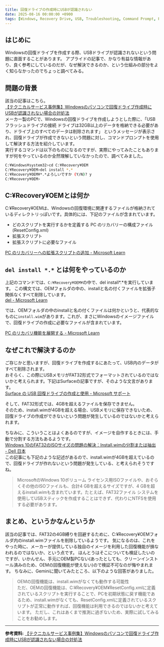 ```yaml
---
title: 回復ドライブの作成時にUSBが認識されない
date: 2025-08-16 00:00:00 +0900
tags: [Windows, Recovery Drive, USB, Troubleshooting, Command Prompt, PC Repair]
---
```


<!-- 本記事では、Windowsの回復ドライブ作成時にUSBが認識されない問題について解説します。 -->
<!-- この記事は、https://shop.applied-net.co.jp/blog/cate_news/24894/ の内容に基づいています。 -->

## はじめに

Windowsの回復ドライブを作成する際、USBドライブが認識されないという問題に直面することがあります。
アプライドの記事で、かなり有益な情報があり、良く参考にしているのだが、なぜ解決できるのか、という仕組みの部分をよく知らなかったのでちょっと調べてみる。

## 問題の背景

該当の記事はこちら。\
[【テクニカルサービス事例集】Windowsのパソコンで回復ドライブ作成時にUSBが認識されない場合の対処法](https://shop.applied-net.co.jp/blog/cate_news/24894/)\
メーカー製のPCで、Windowsの回復ドライブを作成しようとした際に、「USBフラッシュドライブの接続 ドライブは32GB以上のデータを格納できる必要があり、ドライブ上のすべてのデータは削除されます」
というメッセージが表示され、回復ドライブが作成できないという問題に対し、コマンドプロンプトを使用して解決する方法を紹介しています。\
実行するコマンドは以下のものになるのですが、実際にやってみたこともありますが何をやっているのか全然理解していなかったので、調べてみました。

```bash
C:¥Windows¥system32>cd C:¥Recovery¥OEM
C:¥Recovery¥OEM>del install *.*
C:¥Recovery¥OEM¥*.*よろしいですか (Y/N)? y
C:¥Recovery¥OEM>
```

## C:¥Recovery¥OEMとは何か
C:¥Recovery¥OEMは、Windowsの回復環境に関連するファイルが格納されているディレクトリっぽいです。具体的には、下記のファイルが含まれています。

* どのスクリプトを実行するかを定義する PC のリカバリーの構成ファイル (ResetConfig.xml)
* 拡張スクリプト
* 拡張スクリプトに必要なファイル

[PC のリカバリーへの拡張スクリプトの追加 - Microsoft Learn](https://learn.microsoft.com/ja-jp/windows-hardware/manufacture/desktop/add-a-script-to-push-button-reset-features?view=windows-11)

## `del install *.*` とは何をやっているのか
上記のコマンドでは、`C:¥Recovery¥OEM¥`の中で、del install*.*を実行しています。
この構文では、OEMフォルダの中の、installと名の付くファイルを拡張子関係なくすべて削除しています。\
[del - Microsoft Learn](https://learn.microsoft.com/ja-jp/windows-server/administration/windows-commands/del)

では、OEMフォルダの中のinstallと名の付くファイルは何かというと、代表的なものに`install.wim`があります。これが、まさにWindowsのイメージファイルで、回復ドライブの作成に必要なファイルが含まれています。

[PC のリカバリ機能を展開する - Microsoft Learn](https://learn.microsoft.com/ja-jp/windows-hardware/manufacture/desktop/deploy-push-button-reset-features?view=windows-11)

## なぜこれで解決するのか
ご存じかと思いますが、回復ドライブを作成するにあたって、USB内のデータがすべて削除されます。\
おそらく、この際にUSBメモリがFAT32形式でフォーマットされているのではないかと考えられます。下記はSurfaceの記事ですが、そのような文言があります。\
[Surface の USB 回復ドライブの作成と使用 - Microsoft サポート](https://support.microsoft.com/ja-jp/surface/surface-%E3%81%AE-usb-%E5%9B%9E%E5%BE%A9%E3%83%89%E3%83%A9%E3%82%A4%E3%83%96%E3%81%AE%E4%BD%9C%E6%88%90%E3%81%A8%E4%BD%BF%E7%94%A8-677852e2-ed34-45cb-40ef-398fc7d62c07)

そして、FAT32形式では、4GBを超えるファイルを保存できません。\
そのため、install.wimが4GBを超える場合、USBメモリに保存できないため、回復ドライブの作成ができないという問題が発生しているのではないかと考えられます。

ちなみに、こういうことはよくあるのですが、イメージを自作するときには、手動で分割する方法もあるようです。\
[Windows 10のFAT32のISOサイズの問題の解決：Install.wimの分割または抽出 - Dell 日本](https://www.dell.com/support/kbdoc/ja-jp/000127789/)\
この記事にも下記のような記述があるので、install.wimが4GBを超えているので、回復ドライブが作れないという問題が発生している、と考えられそうですね。
>MicrosoftのWindows 10ボリューム ライセンス用ISOファイルや、おそらくその他のISOファイルも、合計4 GBを超えるサイズですが、4 GBを超えるinstall.wimも含まれています。たとえば、FAT32ファイル システムを使用してUSBスティックを作成することはできず、代わりにNTFSを使用する必要があります。

## まとめ、というかなんというか
該当の記事では、FAT32の4GB縛りを回避するために、C:¥Recovery¥OEMフォルダ内のinstall.wimファイルを削除しているようです。
気になるのは、これをやった時に、メーカーが提供している独自のイメージを利用した回復機能が損なわれるのではないか、という点です。
ほんとうはそこについても検証したいのですが、いかんせん、手元にOEM製PCない(あったとしても、クリーンインストール済みのため、OEMの回復機能が使えない)ので検証不可なのが悔やまれます。
ちなみに、Geminiに聞いてみたところ、以下のような回答がありました。

> OEMの回復機能は、install.wimがなくても動作する可能性\
ただ、OEMの回復機能は、C:¥Recovery¥OEM¥ResetConfig.xmlに定義されているスクリプトを実行することで、PCを初期状態に戻す機能であるため、install.wimがなくても、ResetConfig.xmlに定義されているスクリプトが正常に動作すれば、回復機能は利用できるのではないかと考えています。
ただし、これはあくまで推測に過ぎないため、実際に試してみることをお勧めします。

---
**参考資料:**
[【テクニカルサービス事例集】Windowsのパソコンで回復ドライブ作成時にUSBが認識されない場合の対処法](https://shop.applied-net.co.jp/blog/cate_news/24894/)
